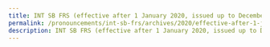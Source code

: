 ```yaml
---
title: INT SB FRS (effective after 1 January 2020, issued up to December 2020)
permalink: /pronouncements/int-sb-frs/archives/2020/effective-after-1-january-2020-issued-up-to-december-2020/
description: INT SB FRS (effective after 1 January 2020, issued up to December 2020)
---
```



